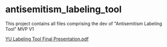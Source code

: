 # antisemitism_labeling_tool
This project contains all files comprising the dev of "Antisemitism Labeling Tool"  MVP V1

[YU Labeling Tool Final Presentation.pdf](https://github.com/jaynuel/antisemitism_labeling_tool/files/8403278/YU.Labeling.Tool.Final.Presentation.pdf)

